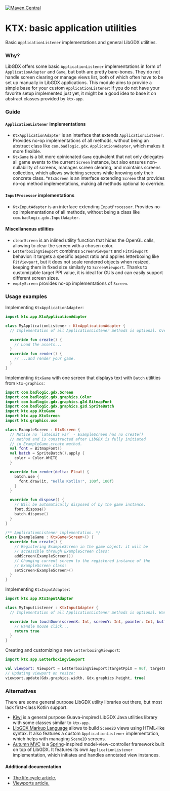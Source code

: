 [![Maven Central](https://img.shields.io/maven-central/v/io.github.libktx/ktx-app.svg)](https://search.maven.org/artifact/io.github.libktx/ktx-app)

# KTX: basic application utilities

Basic `ApplicationListener` implementations and general LibGDX utilities.

### Why?

LibGDX offers some basic `ApplicationListener` implementations in form of `ApplicationAdapter` and `Game`, but both are
pretty bare-bones. They do not handle screen clearing or manage views list, both of which often have to be set up
manually in LibGDX applications. This module aims to provide a simple base for your custom `ApplicationListener`: if you
do not have your favorite setup implemented just yet, it might be a good idea to base it on abstract classes provided
by `ktx-app`.

### Guide

#### `ApplicationListener` implementations

- `KtxApplicationAdapter` is an interface that extends `ApplicationListener`. Provides no-op implementations of all
methods, without being an abstract class like `com.badlogic.gdx.ApplicationAdapter`, which makes it more flexible.
- `KtxGame` is a bit more opinionated `Game` equivalent that not only delegates all game events to the current `Screen`
instance, but also ensures non-nullability of screens, manages screen clearing, and maintains screens collection, which
allows switching screens while knowing only their concrete class.
*`KtxScreen` is an interface extending `Screen` that provides no-op method implementations, making all methods optional
to override.

#### `InputProcessor` implementations

- `KtxInputAdapter` is an interface extending `InputProcessor`. Provides no-op implementations of all methods, without
being a class like `com.badlogic.gdx.InputAdapter`.

#### Miscellaneous utilities

- `clearScreen` is an inlined utility function that hides the OpenGL calls, allowing to clear the screen with a chosen
color.
- `LetterboxingViewport` combines `ScreenViewport` and `FitViewport` behavior: it targets a specific aspect ratio and
applies letterboxing like `FitViewport`, but it does not scale rendered objects when resized, keeping them in fixed size
similarly to `ScreenViewport`. Thanks to customizable target PPI value, it is ideal for GUIs and can easily support
different screen sizes.
- `emptyScreen` provides no-op implementations of `Screen`.

### Usage examples

Implementing `KtxApplicationAdapter`:

```Kotlin
import ktx.app.KtxApplicationAdapter

class MyApplicationListener : KtxApplicationAdapter {
  // Implementation of all ApplicationListener methods is optional. Override the ones you need.

  override fun create() {
    // Load the assets...
  }
  override fun render() {
    // ...and render your game.
  }
}
```

Implementing `KtxGame` with one screen that displays text with `Batch` utilities from `ktx-graphics`: 

```Kotlin
import com.badlogic.gdx.Screen
import com.badlogic.gdx.graphics.Color
import com.badlogic.gdx.graphics.g2d.BitmapFont
import com.badlogic.gdx.graphics.g2d.SpriteBatch
import ktx.app.KtxGame
import ktx.app.KtxScreen
import ktx.graphics.use

class ExampleScreen : KtxScreen {
  // Notice no `lateinit var` - ExampleScreen has no create()
  // method and is constructed after LibGDX is fully initiated
  // in ExampleGame.create method.
  val font = BitmapFont()
  val batch = SpriteBatch().apply {
    color = Color.WHITE
  }

  override fun render(delta: Float) {
    batch.use {
      font.draw(it, "Hello Kotlin!", 100f, 100f)
    }
  }

  override fun dispose() {
    // Will be automatically disposed of by the game instance.
    font.dispose()
    batch.dispose()
  }
}

/** ApplicationListener implementation. */
class ExampleGame : KtxGame<Screen>() {
  override fun create() {
    // Registering ExampleScreen in the game object: it will be
    // accessible through ExampleScreen class:
    addScreen(ExampleScreen())
    // Changing current screen to the registered instance of the
    // ExampleScreen class:
    setScreen<ExampleScreen>()
  }
}
```

Implementing `KtxInputAdapter`:

```Kotlin
import ktx.app.KtxInputAdapter

class MyInputListener : KtxInputAdapter {
  // Implementation of all ApplicationListener methods is optional. Handle the events you plan on supporting.

  override fun touchDown(screenX: Int, screenY: Int, pointer: Int, button: Int): Boolean {
    // Handle mouse click...
    return true
  }
}
```

Creating and customizing a new `LetterboxingViewport`:

```Kotlin
import ktx.app.LetterboxingViewport

val viewport: Viewport = LetterboxingViewport(targetPpiX = 96f, targetPpiY = 96f, aspectRatio = 4f / 3f)
// Updating viewport on resize:
viewport.update(Gdx.graphics.width, Gdx.graphics.height, true)
```

### Alternatives

There are some general purpose LibGDX utility libraries out there, but most lack first-class Kotlin support.

- [Kiwi](https://github.com/czyzby/gdx-lml/tree/master/kiwi) is a general purpose Guava-inspired LibGDX Java utilities
library with some classes similar to `ktx-app`.
- [LibGDX Markup Language](https://github.com/czyzby/gdx-lml/tree/master/lml) allows to build `Scene2D` views using
HTML-like syntax. It also features a custom `ApplicationListener` implementation, which helps with managing `Scene2D`
screens.
- [Autumn MVC](https://github.com/czyzby/gdx-lml/tree/master/mvc) is a [Spring](https://spring.io/)-inspired
model-view-controller framework built on top of LibGDX. It features its own `ApplicationListener` implementation, which
initiates and handles annotated view instances.

#### Additional documentation

- [The life cycle article.](https://github.com/libgdx/libgdx/wiki/The-life-cycle)
- [Viewports article.](https://github.com/libgdx/libgdx/wiki/Viewports)

